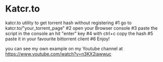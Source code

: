 # Katcr.to
katcr.to utility to get torrent hash without registering
#1
go to katcr.to/"your_torrent_page"
#2
open your Browser console
#3
paste the script in the console an hit "enter" key
#4
with ctrl+c copy the hash 
#5
paste it in your favourite bittorrent client
#6
Enjoy!

you can see my own example on my Youtube channel at https://www.youtube.com/watch?v=n3KX2iawwuc 
